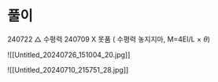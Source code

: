 # 풀이


240722 △ 수평력
240709 X 못품 ( 수평력 놓지지마, M=4EI/L × $\theta$)


![[Untitled_20240726_151004_20.jpg]]

![[Untitled_20240710_215751_28.jpg]]